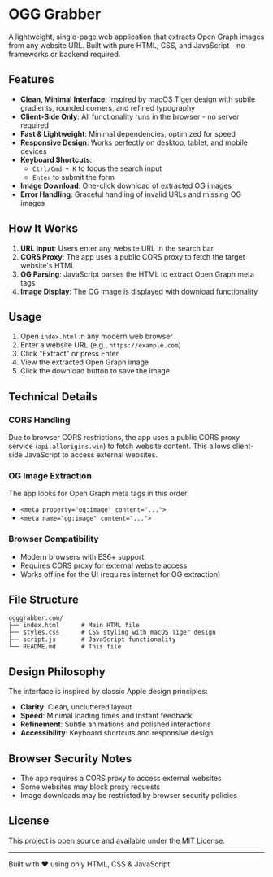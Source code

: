 # OGG Grabber

A lightweight, single-page web application that extracts Open Graph images from any website URL. Built with pure HTML, CSS, and JavaScript - no frameworks or backend required.

## Features

- **Clean, Minimal Interface**: Inspired by macOS Tiger design with subtle gradients, rounded corners, and refined typography
- **Client-Side Only**: All functionality runs in the browser - no server required
- **Fast & Lightweight**: Minimal dependencies, optimized for speed
- **Responsive Design**: Works perfectly on desktop, tablet, and mobile devices
- **Keyboard Shortcuts**: 
  - `Ctrl/Cmd + K` to focus the search input
  - `Enter` to submit the form
- **Image Download**: One-click download of extracted OG images
- **Error Handling**: Graceful handling of invalid URLs and missing OG images

## How It Works

1. **URL Input**: Users enter any website URL in the search bar
2. **CORS Proxy**: The app uses a public CORS proxy to fetch the target website's HTML
3. **OG Parsing**: JavaScript parses the HTML to extract Open Graph meta tags
4. **Image Display**: The OG image is displayed with download functionality

## Usage

1. Open `index.html` in any modern web browser
2. Enter a website URL (e.g., `https://example.com`)
3. Click "Extract" or press Enter
4. View the extracted Open Graph image
5. Click the download button to save the image

## Technical Details

### CORS Handling
Due to browser CORS restrictions, the app uses a public CORS proxy service (`api.allorigins.win`) to fetch website content. This allows client-side JavaScript to access external websites.

### OG Image Extraction
The app looks for Open Graph meta tags in this order:
- `<meta property="og:image" content="...">`
- `<meta name="og:image" content="...">`

### Browser Compatibility
- Modern browsers with ES6+ support
- Requires CORS proxy for external website access
- Works offline for the UI (requires internet for OG extraction)

## File Structure

```
ogggrabber.com/
├── index.html      # Main HTML file
├── styles.css      # CSS styling with macOS Tiger design
├── script.js       # JavaScript functionality
└── README.md       # This file
```

## Design Philosophy

The interface is inspired by classic Apple design principles:
- **Clarity**: Clean, uncluttered layout
- **Speed**: Minimal loading times and instant feedback
- **Refinement**: Subtle animations and polished interactions
- **Accessibility**: Keyboard shortcuts and responsive design

## Browser Security Notes

- The app requires a CORS proxy to access external websites
- Some websites may block proxy requests
- Image downloads may be restricted by browser security policies

## License

This project is open source and available under the MIT License.

---

Built with ❤️ using only HTML, CSS & JavaScript 